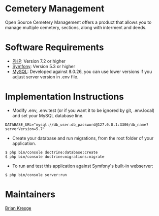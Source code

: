# Cemetery Management
Open Source Cemetery Management offers a product that allows you to manage multiple cemetery, sections, along with interment and deeds.

# Software Requirements
* [PHP](https://www.php.net): Version 7.2 or higher
* [Symfony](https://symfony.com): Version 5.3 or higher
* [MySQL](https://www.mysql.com): Developed against 8.0.26, you can use lower versions if you adjust server version in .env file.

# Implementation Instructions
* Modify .env, .env.test (or if you want it to be ignored by git, .env.local) and set your MySQL database line.
```
DATABASE_URL="mysql://db_user:db_password@127.0.0.1:3306/db_name?serverVersion=5.7"
```
* Create your database and run migrations, from the root folder of your application.
```
$ php bin/console doctrine:database:create
$ php bin/console doctrine:migrations:migrate
```
* To run and test this application against Symfony's built-in webserver:
```
$ php bin/console server:run
```

# Maintainers
[Brian Kresge](mailto:brian.kresge@gmail.com)